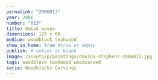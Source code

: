 ```yaml
---
permalink: "2006013"
year: 2006
number: "013"
title: Ombak waves
dimensions: 125 x 60
medium: woodblock teakwood
show_in_home: true #true or empty
publish: # notyet or blank
image: /assets/p/paintings/davina-stephens-2006013.jpg
tags: woodblock teakwood woodcarved
serie: Woodblocks Carvings
---
```

